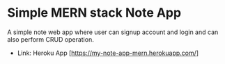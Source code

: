 # Simple MERN stack Note App

A simple note web app where user can signup account and login and can also perform CRUD operation.

- Link: Heroku App [https://my-note-app-mern.herokuapp.com/]
